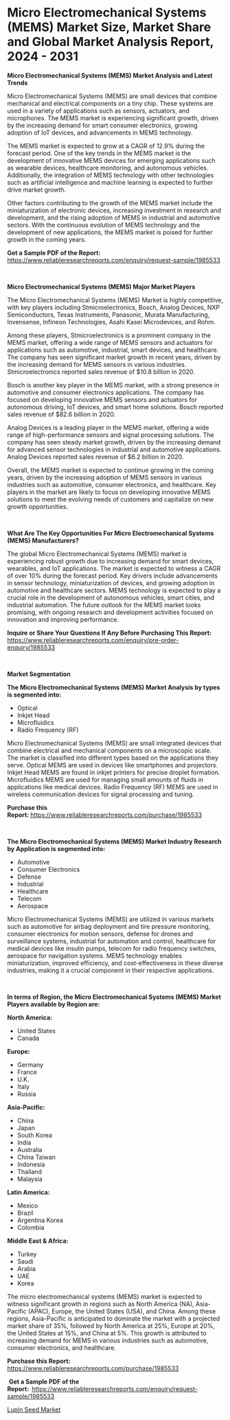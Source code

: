 <p><h1>Micro Electromechanical Systems (MEMS) Market Size, Market Share and Global Market Analysis Report, 2024 - 2031</h1></p><p><strong>Micro Electromechanical Systems (MEMS) Market Analysis and Latest Trends</strong></p>
<p><p>Micro Electromechanical Systems (MEMS) are small devices that combine mechanical and electrical components on a tiny chip. These systems are used in a variety of applications such as sensors, actuators, and microphones. The MEMS market is experiencing significant growth, driven by the increasing demand for smart consumer electronics, growing adoption of IoT devices, and advancements in MEMS technology.</p><p>The MEMS market is expected to grow at a CAGR of 12.9% during the forecast period. One of the key trends in the MEMS market is the development of innovative MEMS devices for emerging applications such as wearable devices, healthcare monitoring, and autonomous vehicles. Additionally, the integration of MEMS technology with other technologies such as artificial intelligence and machine learning is expected to further drive market growth.</p><p>Other factors contributing to the growth of the MEMS market include the miniaturization of electronic devices, increasing investment in research and development, and the rising adoption of MEMS in industrial and automotive sectors. With the continuous evolution of MEMS technology and the development of new applications, the MEMS market is poised for further growth in the coming years.</p></p>
<p><strong>Get a Sample PDF of the Report:&nbsp;</strong> <a href="https://www.reliableresearchreports.com/enquiry/request-sample/1985533">https://www.reliableresearchreports.com/enquiry/request-sample/1985533</a></p>
<p>&nbsp;</p>
<p><strong>Micro Electromechanical Systems (MEMS) Major Market Players</strong></p>
<p><p>The Micro Electromechanical Systems (MEMS) Market is highly competitive, with key players including Stmicroelectronics, Bosch, Analog Devices, NXP Semiconductors, Texas Instruments, Panasonic, Murata Manufacturing, Invensense, Infineon Technologies, Asahi Kasei Microdevices, and Rohm.</p><p>Among these players, Stmicroelectronics is a prominent company in the MEMS market, offering a wide range of MEMS sensors and actuators for applications such as automotive, industrial, smart devices, and healthcare. The company has seen significant market growth in recent years, driven by the increasing demand for MEMS sensors in various industries. Stmicroelectronics reported sales revenue of $10.8 billion in 2020.</p><p>Bosch is another key player in the MEMS market, with a strong presence in automotive and consumer electronics applications. The company has focused on developing innovative MEMS sensors and actuators for autonomous driving, IoT devices, and smart home solutions. Bosch reported sales revenue of $82.6 billion in 2020.</p><p>Analog Devices is a leading player in the MEMS market, offering a wide range of high-performance sensors and signal processing solutions. The company has seen steady market growth, driven by the increasing demand for advanced sensor technologies in industrial and automotive applications. Analog Devices reported sales revenue of $6.2 billion in 2020.</p><p>Overall, the MEMS market is expected to continue growing in the coming years, driven by the increasing adoption of MEMS sensors in various industries such as automotive, consumer electronics, and healthcare. Key players in the market are likely to focus on developing innovative MEMS solutions to meet the evolving needs of customers and capitalize on new growth opportunities.</p></p>
<p>&nbsp;</p>
<p><strong>What Are The Key Opportunities For Micro Electromechanical Systems (MEMS) Manufacturers?</strong></p>
<p><p>The global Micro Electromechanical Systems (MEMS) market is experiencing robust growth due to increasing demand for smart devices, wearables, and IoT applications. The market is expected to witness a CAGR of over 10% during the forecast period. Key drivers include advancements in sensor technology, miniaturization of devices, and growing adoption in automotive and healthcare sectors. MEMS technology is expected to play a crucial role in the development of autonomous vehicles, smart cities, and industrial automation. The future outlook for the MEMS market looks promising, with ongoing research and development activities focused on innovation and improving performance.</p></p>
<p><strong>Inquire or Share Your Questions If Any Before Purchasing This Report:</strong> <a href="https://www.reliableresearchreports.com/enquiry/pre-order-enquiry/1985533">https://www.reliableresearchreports.com/enquiry/pre-order-enquiry/1985533</a></p>
<p>&nbsp;</p>
<p><strong>Market Segmentation</strong></p>
<p><strong>The Micro Electromechanical Systems (MEMS) Market Analysis by types is segmented into:</strong></p>
<p><ul><li>Optical</li><li>Inkjet Head</li><li>Microfluidics</li><li>Radio Frequency (RF)</li></ul></p>
<p><p>Micro Electromechanical Systems (MEMS) are small integrated devices that combine electrical and mechanical components on a microscopic scale. The market is classified into different types based on the applications they serve. Optical MEMS are used in devices like smartphones and projectors. Inkjet Head MEMS are found in inkjet printers for precise droplet formation. Microfluidics MEMS are used for managing small amounts of fluids in applications like medical devices. Radio Frequency (RF) MEMS are used in wireless communication devices for signal processing and tuning.</p></p>
<p><strong>Purchase this Report:&nbsp;</strong><a href="https://www.reliableresearchreports.com/purchase/1985533">https://www.reliableresearchreports.com/purchase/1985533</a></p>
<p>&nbsp;</p>
<p><strong>The Micro Electromechanical Systems (MEMS) Market Industry Research by Application is segmented into:</strong></p>
<p><ul><li>Automotive</li><li>Consumer Electronics</li><li>Defense</li><li>Industrial</li><li>Healthcare</li><li>Telecom</li><li>Aerospace</li></ul></p>
<p><p>Micro Electromechanical Systems (MEMS) are utilized in various markets such as automotive for airbag deployment and tire pressure monitoring, consumer electronics for motion sensors, defense for drones and surveillance systems, industrial for automation and control, healthcare for medical devices like insulin pumps, telecom for radio frequency switches, aerospace for navigation systems. MEMS technology enables miniaturization, improved efficiency, and cost-effectiveness in these diverse industries, making it a crucial component in their respective applications.</p></p>
<p>&nbsp;</p>
<p><strong>In terms of Region, the Micro Electromechanical Systems (MEMS) Market Players available by Region are:</strong></p>
<p>
    <p> <strong> North America: </strong>
        <ul>
            <li>United States</li>
            <li>Canada</li>
        </ul>
        </p> 
    <p> <strong> Europe: </strong>
        <ul>
            <li>Germany</li>
            <li>France</li>
            <li>U.K.</li>
            <li>Italy</li>
            <li>Russia</li>
        </ul>
        </p> 
    <p> <strong> Asia-Pacific: </strong>
        <ul>
            <li>China</li>
            <li>Japan</li>
            <li>South Korea</li>
            <li>India</li>
            <li>Australia</li>
            <li>China Taiwan</li>
            <li>Indonesia</li>
            <li>Thailand</li>
            <li>Malaysia</li>
        </ul>
        </p> 
    <p> <strong> Latin America: </strong>
        <ul>
            <li>Mexico</li>
            <li>Brazil</li>
            <li>Argentina Korea</li>
            <li>Colombia</li>
        </ul>
        </p> 
    <p> <strong> Middle East & Africa: </strong>
        <ul>
            <li>Turkey</li>
            <li>Saudi</li>
            <li>Arabia</li>
            <li>UAE</li>
            <li>Korea</li>
        </ul>
    </p>
    </p>
<p><p>The micro electromechanical systems (MEMS) market is expected to witness significant growth in regions such as North America (NA), Asia-Pacific (APAC), Europe, the United States (USA), and China. Among these regions, Asia-Pacific is anticipated to dominate the market with a projected market share of 35%, followed by North America at 25%, Europe at 20%, the United States at 15%, and China at 5%. This growth is attributed to increasing demand for MEMS in various industries such as automotive, consumer electronics, and healthcare.</p></p>
<p><strong>Purchase this Report: </strong><a href="https://www.reliableresearchreports.com/purchase/1985533">https://www.reliableresearchreports.com/purchase/1985533</a></p>
<p>&nbsp;<strong>Get a Sample PDF of the Report:&nbsp;&nbsp;</strong><a href="https://www.reliableresearchreports.com/enquiry/request-sample/1985533">https://www.reliableresearchreports.com/enquiry/request-sample/1985533</a></p>
<p><strong></strong></p>
<p><p><a href="https://nifty-kite-d51.notion.site/Lupin-Seed-Market-Analysis-Examines-its-Scope-on-Growth-Opportunities-and-Forecasted-Trends-Spannin-1a47efc4784d41da837451d52a089643">Lupin Seed Market</a></p></p>